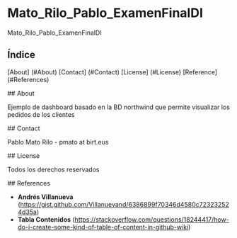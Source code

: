 # Mato_Rilo_Pablo_ExamenFinalDI
Mato_Rilo_Pablo_ExamenFinalDI

## Índice
[About] (#About)
[Contact] (#Contact)
[License] (#License)
[Reference] (#References)

<a name="About"/>
## About

Ejemplo de dashboard basado en la BD northwind que permite visualizar los pedidos de los clientes

<a name="Contact"/>
## Contact

Pablo Mato Rilo - pmato at birt.eus

<a name="License"/>
## License

Todos los derechos reservados

<a name="References"/>
## References

* **Andrés Villanueva** (https://gist.github.com/Villanuevand/6386899f70346d4580c723232524d35a)
* **Tabla Contenidos** (https://stackoverflow.com/questions/18244417/how-do-i-create-some-kind-of-table-of-content-in-github-wiki)


